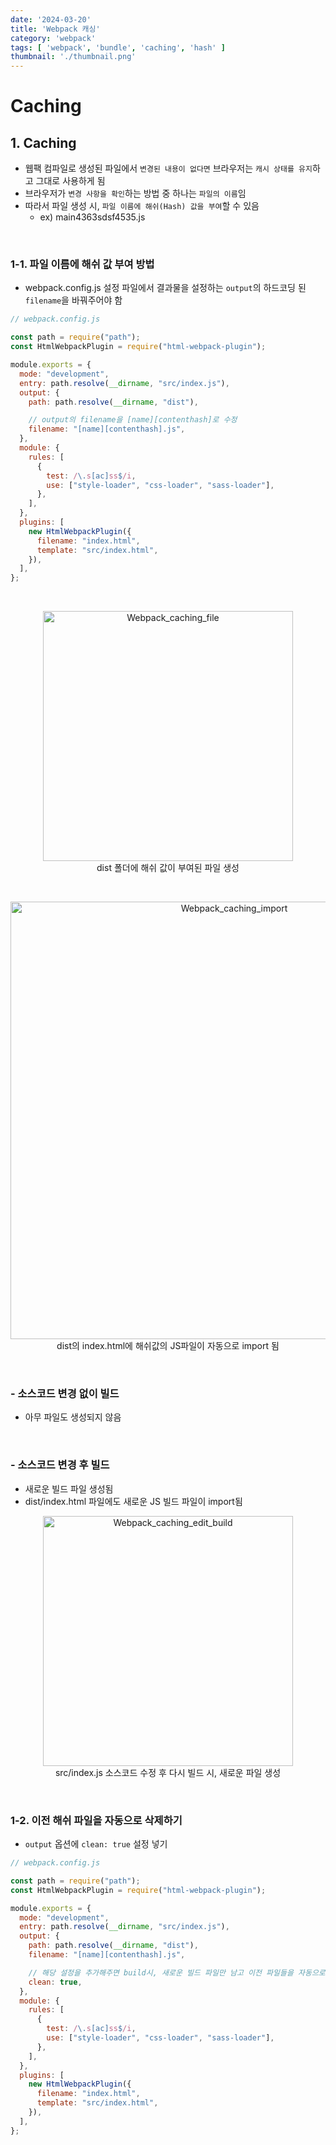 ```yaml
---
date: '2024-03-20'
title: 'Webpack 캐싱'
category: 'webpack'
tags: [ 'webpack', 'bundle', 'caching', 'hash' ]
thumbnail: './thumbnail.png'
---
```


# Caching

## 1. Caching

- 웹팩 컴파일로 생성된 파일에서 `변경된 내용이 없다면` 브라우저는 `캐시 상태를 유지`하고 그대로 사용하게 됨
- 브라우저가 `변경 사항을 확인`하는 방법 중 하나는 `파일의 이름`임
- 따라서 파일 생성 시, `파일 이름에 해쉬(Hash) 값을 부여`할 수 있음
    - ex) main4363sdsf4535.js

<br/>

### 1-1. 파일 이름에 해쉬 값 부여 방법

- webpack.config.js 설정 파일에서 결과물을 설정하는 `output`의 하드코딩 된 `filename`을 바꿔주어야 함

```js
// webpack.config.js

const path = require("path");
const HtmlWebpackPlugin = require("html-webpack-plugin");

module.exports = {
  mode: "development",
  entry: path.resolve(__dirname, "src/index.js"),
  output: {
    path: path.resolve(__dirname, "dist"),

    // output의 filename을 [name][contenthash]로 수정
    filename: "[name][contenthash].js",
  },
  module: {
    rules: [
      {
        test: /\.s[ac]ss$/i,
        use: ["style-loader", "css-loader", "sass-loader"],
      },
    ],
  },
  plugins: [
    new HtmlWebpackPlugin({
      filename: "index.html",
      template: "src/index.html",
    }),
  ],
};
```

<br/>

<p align="center">
    <img src="../../assets/img/Webpack_caching_file.png" width="400" alt="Webpack_caching_file"><br/>
    <span>dist 폴더에 해쉬 값이 부여된 파일 생성</span>
</p>

<br/>

<p align="center">
    <img src="../../assets/img/Webpack_caching_import.png" width="700" alt="Webpack_caching_import"><br/>
    <span>dist의 index.html에 해쉬값의 JS파일이 자동으로 import 됨</span>
</p>

<br/>

### - 소스코드 변경 없이 빌드

- 아무 파일도 생성되지 않음

<br/>

### - 소스코드 변경 후 빌드

- 새로운 빌드 파일 생성됨
- dist/index.html 파일에도 새로운 JS 빌드 파일이 import됨

<p align="center">
    <img src="../../assets/img/Webpack_caching_edit_build.png" width="400" alt="Webpack_caching_edit_build"><br/>
    <span>src/index.js 소스코드 수정 후 다시 빌드 시, 새로운 파일 생성</span>
</p>

<br/>

### 1-2. 이전 해쉬 파일을 자동으로 삭제하기

- `output` 옵션에 `clean: true` 설정 넣기

```js
// webpack.config.js

const path = require("path");
const HtmlWebpackPlugin = require("html-webpack-plugin");

module.exports = {
  mode: "development",
  entry: path.resolve(__dirname, "src/index.js"),
  output: {
    path: path.resolve(__dirname, "dist"),
    filename: "[name][contenthash].js",

    // 해당 설정을 추가해주면 build시, 새로운 빌드 파일만 남고 이전 파일들을 자동으로 삭제해줌
    clean: true,
  },
  module: {
    rules: [
      {
        test: /\.s[ac]ss$/i,
        use: ["style-loader", "css-loader", "sass-loader"],
      },
    ],
  },
  plugins: [
    new HtmlWebpackPlugin({
      filename: "index.html",
      template: "src/index.html",
    }),
  ],
};
```

[//]: # (---)

[//]: # ()

[//]: # (## Source)

[//]: # ()

[//]: # (- [<>]&#40;<>&#41;)

